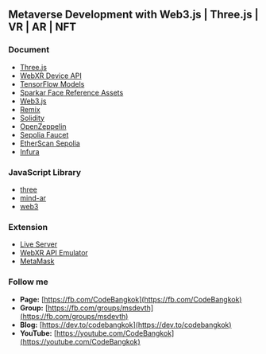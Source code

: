 ## Metaverse Development with Web3.js | Three.js | VR | AR | NFT

### Document
* [Three.js](https://threejs.org)
* [WebXR Device API](https://developer.mozilla.org/en-US/docs/Web/API/WebXR_Device_API)
* [TensorFlow Models](https://github.com/tensorflow/tfjs-models)
* [Sparkar Face Reference Assets](https://sparkar.facebook.com/ar-studio/learn/articles/people-tracking/face-reference-assets)
* [Web3.js](https://web3js.readthedocs.io)
* [Remix](https://remix.ethereum.org)
* [Solidity](https://docs.soliditylang.org)
* [OpenZeppelin](https://www.openzeppelin.com)
* [Sepolia Faucet](https://sepoliafaucet.net)
* [EtherScan Sepolia](https://sepolia.etherscan.io)
* [Infura](https://infura.io)

### JavaScript Library
* [three](https://www.jsdelivr.com/package/npm/three)
* [mind-ar](https://www.jsdelivr.com/package/npm/mind-ar)
* [web3](https://www.jsdelivr.com/package/npm/web3)

### Extension
* [Live Server](https://marketplace.visualstudio.com/items?itemName=ritwickdey.LiveServer)
* [WebXR API Emulator](https://chrome.google.com/webstore/detail/webxr-api-emulator/mjddjgeghkdijejnciaefnkjmkafnnje)
* [MetaMask](https://chrome.google.com/webstore/detail/metamask/nkbihfbeogaeaoehlefnkodbefgpgknn)

### Follow me
* **Page:** [https://fb.com/CodeBangkok​](https://fb.com/CodeBangkok​)
* **Group:** [https://fb.com/groups/msdevth​](https://fb.com/groups/msdevth​)
* **Blog:** [https://dev.to/codebangkok](https://dev.to/codebangkok)
* **YouTube:** [https://youtube.com/CodeBangkok](https://youtube.com/CodeBangkok)